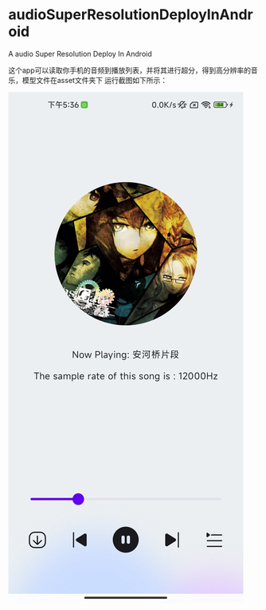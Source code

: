 # audioSuperResolutionDeployInAndroid
A audio Super Resolution Deploy In Android

这个app可以读取你手机的音频到播放列表，并将其进行超分，得到高分辨率的音乐，模型文件在asset文件夹下
运行截图如下所示：

![](snapshots/Screenshot_2024-08-10-17-36-12-645_com.example.audioasandroid.jpg)

